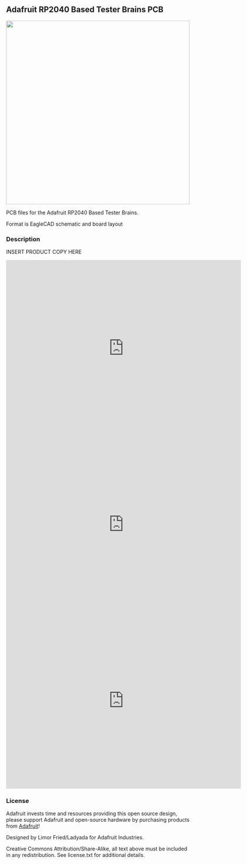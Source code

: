 ## Adafruit RP2040 Based Tester Brains PCB

<img src="assets/0.jpg?raw=true" width="500px">

PCB files for the Adafruit RP2040 Based Tester Brains. 

Format is EagleCAD schematic and board layout

### Description

INSERT PRODUCT COPY HERE

<iframe
    width="640"
    height="480"
    src="https://www.youtube.com/watch?v=sjl7aVK2Q2U"
    frameborder="0"
    allow="autoplay; encrypted-media"
    allowfullscreen
>
</iframe>
<iframe
    width="640"
    height="480"
    src="https://www.youtube.com/watch?v=3gakI1QBvXw"
    frameborder="0"
    allow="autoplay; encrypted-media"
    allowfullscreen
>
</iframe>
<iframe
    width="640"
    height="480"
    src="https://www.youtube.com/live/iSWNARXhVM0?feature=share&t=951"
    frameborder="0"
    allow="autoplay; encrypted-media"
    allowfullscreen
>
</iframe>

### License

Adafruit invests time and resources providing this open source design, please support Adafruit and open-source hardware by purchasing products from [Adafruit](https://www.adafruit.com)!

Designed by Limor Fried/Ladyada for Adafruit Industries.

Creative Commons Attribution/Share-Alike, all text above must be included in any redistribution. 
See license.txt for additional details.
